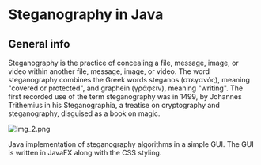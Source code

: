 # Steganography in Java 

## General info

Steganography is the practice of concealing a file, message, image, or video within another file, message, image, or video. The word steganography combines the Greek words steganos (στεγανός), meaning "covered or protected", and graphein (γράφειν), meaning "writing". The first recorded use of the term steganography was in 1499, by Johannes Trithemius in his Steganographia, a treatise on cryptography and steganography, disguised as a book on magic. 

![img_2.png](file:src/main/resources/project/steganography/images/phone-call.png)

Java implementation of steganography algorithms in a simple GUI. The GUI is written in JavaFX along with the CSS styling. 